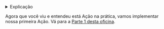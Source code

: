 <details> <summary> Explicação </summary>

Sua conta foi adicionada automaticamente a organização Craftwork. Aqui vai uma explicação sobre como isto aconteceu.

The Actions workflow, auto-approve.yml, é disparado em todos os pull requests. Durante esta oficina, 3 ações síncronas são disparadas. Elas são síncronas devido a flag [`steps`](https://help.github.com/en/articles/workflow-syntax-for-github-actions#jobsjob_idsteps) presente no arquivo YAML, que iremos explicar futuramente neste workshop.

1. hmarr/auto-approve-action@v2.0.0 - Uma ação que automaticamente aprova PRs
2. bdougie/label-when-approved-action@master - Uma ação que adiciona um rótulo específico quando o PR é aprovado. (forcado de puill-reminders/label-when-approved-action)
3. bdougie/automerge-action @ master - Uma ação que fundi pull requests com o rótulo "automerge". (forcado de pascalgn/automerge-action)

Clique nos links para ver o código, cada um trabalha de forma diferente, e isto acontece porque os ambientes virtuais que executam cada uma destas ações é bem específico e executa códigos diferentes. 

</details>

Agora que você viu e entendeu está Ação na prática, vamos implementar nossa primeira Ação. Vá para a [Parte 1 desta oficina](parte1-hello-world.md).

